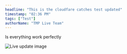 ```yaml
---
headline: "This is the cloudfare catches test updated"
timestamp: "02:36 PM"
tags: ["Test"]
authorName: "TMP Live Team"
---
```


Is everything work perfectly

![Live update image](https://i.postimg.cc/8zgybbhR/IMG-20250930-194434-395.jpg)
